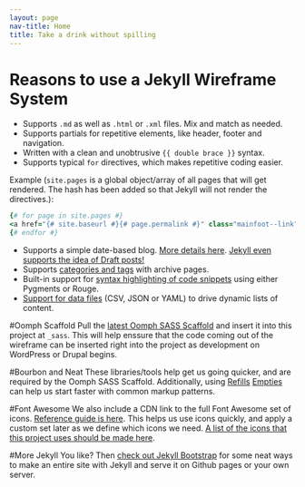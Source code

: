 ```yaml
---
layout: page
nav-title: Home
title: Take a drink without spilling
---
```


Reasons to use a Jekyll Wireframe System
========================================

* Supports `.md` as well as `.html` or `.xml` files. Mix and match as needed. 
* Supports partials for repetitive elements, like header, footer and navigation. 
* Written with a clean and unobtrusive `{{ double brace }}` syntax.
* Supports typical `for` directives, which makes repetitive coding easier. 
	
Example (`site.pages` is a global object/array of all pages that will get rendered. The hash has been added so that Jekyll will not render the directives.):

```ruby
{# for page in site.pages #}
<a href="{# site.baseurl #}{# page.permalink #}" class="mainfoot--link">{# page.title #}</a> 
{# endfor #}
```

* Supports a simple date-based blog. [More details here](https://jekyllrb.com/docs/posts/). [Jekyll even supports the idea of Draft posts!](https://jekyllrb.com/docs/drafts/)
* Supports [categories and tags](https://codinfox.github.io/dev/2015/03/06/use-tags-and-categories-in-your-jekyll-based-github-pages/) with archive pages. 
* Built-in support for [syntax highlighting of code snippets](https://jekyllrb.com/docs/posts/#highlighting-code-snippets) using either Pygments or Rouge.
* [Support for data files](https://jekyllrb.com/docs/datafiles/) (CSV, JSON or YAML) to drive dynamic lists of content. 

#Oomph Scaffold
Pull the [latest Oomph SASS Scaffold](https://github.com/oomphinc/scss-scaffold) and insert it into this project at `_sass`. This will help enssure that the code coming out of the wireframe can be inserted right into the project as development on WordPress or Drupal begins. 

#Bourbon and Neat
These libraries/tools help get us going quicker, and are required by the Oomph SASS Scaffold. Additionally, using [Refills](http://refills.bourbon.io/) [Empties](http://empties.bourbon.io/) can help us start faster with common markup patterns. 

#Font Awesome
We also include a CDN link to the full Font Awesome set of icons. [Reference guide is here](http://fortawesome.github.io/Font-Awesome/icons/). This helps us use icons quickly, and apply a custom set later as we define which icons we need. [A list of the icons that this project uses should be made here]('/icons'). 

#More Jekyll
You like? Then [check out Jekyll Bootstrap](http://jekyllbootstrap.com) for some neat ways to make an entire site with Jekyll and serve it on Github pages or your own server. 